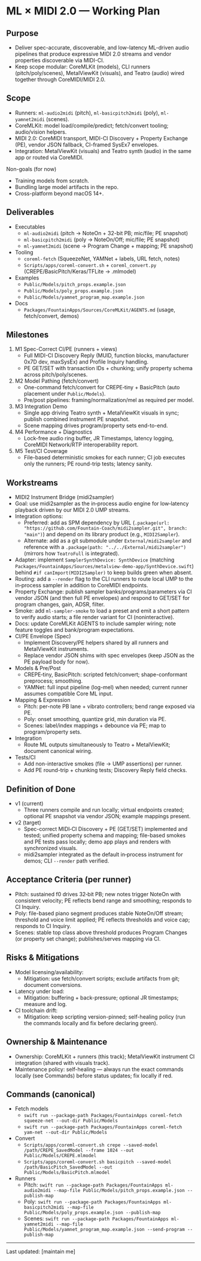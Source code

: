 # ML × MIDI 2.0 — Working Plan

## Purpose
- Deliver spec-accurate, discoverable, and low-latency ML-driven audio pipelines that produce expressive MIDI 2.0 streams and vendor properties discoverable via MIDI-CI.
- Keep scope modular: CoreMLKit (models), CLI runners (pitch/poly/scenes), MetalViewKit (visuals), and Teatro (audio) wired together through CoreMIDI/MIDI 2.0.

## Scope
- Runners: `ml-audio2midi` (pitch), `ml-basicpitch2midi` (poly), `ml-yamnet2midi` (scenes).
- CoreMLKit: model load/compile/predict; fetch/convert tooling; audio/vision helpers.
- MIDI 2.0: CoreMIDI transport, MIDI-CI Discovery + Property Exchange (PE), vendor JSON fallback, CI-framed SysEx7 envelopes.
- Integration: MetalViewKit (visuals) and Teatro synth (audio) in the same app or routed via CoreMIDI.

Non-goals (for now)
- Training models from scratch.
- Bundling large model artifacts in the repo.
- Cross-platform beyond macOS 14+.

## Deliverables
- Executables
  - `ml-audio2midi` (pitch → NoteOn + 32-bit PB; mic/file; PE snapshot)
  - `ml-basicpitch2midi` (poly → NoteOn/Off; mic/file; PE snapshot)
  - `ml-yamnet2midi` (scene → Program Change + mapping; PE snapshot)
- Tooling
  - `coreml-fetch` (SqueezeNet, YAMNet + labels, URL fetch, notes)
  - `Scripts/apps/coreml-convert.sh` + `coreml_convert.py` (CREPE/BasicPitch/Keras/TFLite → .mlmodel)
- Examples
  - `Public/Models/pitch_props.example.json`
  - `Public/Models/poly_props.example.json`
  - `Public/Models/yamnet_program_map.example.json`
- Docs
  - `Packages/FountainApps/Sources/CoreMLKit/AGENTS.md` (usage, fetch/convert, demos)

## Milestones
1) M1 Spec-Correct CI/PE (runners + views)
   - Full MIDI-CI Discovery Reply (MUID, function blocks, manufacturer 0x7D dev, maxSysEx) and Profile Inquiry handling.
   - PE GET/SET with transaction IDs + chunking; unify property schema across pitch/poly/scenes.
2) M2 Model Pathing (fetch/convert)
   - One-command fetch/convert for CREPE‑tiny + BasicPitch (auto placement under `Public/Models`).
   - Pre/post pipelines: framing/normalization/mel as required per model.
3) M3 Integration Demo
   - Single app driving Teatro synth + MetalViewKit visuals in sync; publish combined instrument PE snapshot.
   - Scene mapping drives program/property sets end-to-end.
4) M4 Performance + Diagnostics
   - Lock-free audio ring buffer, JR Timestamps, latency logging, CoreMIDI Network/RTP interoperability report.
5) M5 Test/CI Coverage
   - File-based deterministic smokes for each runner; CI job executes only the runners; PE round-trip tests; latency sanity.

## Workstreams
 - MIDI2 Instrument Bridge (midi2sampler)
  - Goal: use midi2sampler as the in‑process audio engine for low‑latency playback driven by our MIDI 2.0 UMP streams.
  - Integration options:
    - Preferred: add as SPM dependency by URL (`.package(url: "https://github.com/Fountain-Coach/midi2sampler.git", branch: "main")`) and depend on its library product (e.g., `MIDI2Sampler`).
    - Alternate: add as a git submodule under `External/midi2sampler` and reference with a `.package(path: "../../External/midi2sampler")` (mirrors how `TeatroFull` is integrated).
  - Adapter: implement `SamplerSynthDevice: SynthDevice` (matching `Packages/FountainApps/Sources/metalview-demo-app/SynthDevice.swift`) behind `#if canImport(MIDI2Sampler)` to keep builds green when absent.
  - Routing: add a `--render` flag to the CLI runners to route local UMP to the in‑process sampler in addition to CoreMIDI endpoints.
  - Property Exchange: publish sampler banks/programs/parameters via CI vendor JSON (and then full PE envelopes) and respond to GET/SET for program changes, gain, ADSR, filter.
  - Smoke: add `ml-sampler-smoke` to load a preset and emit a short pattern to verify audio starts; a file render variant for CI (noninteractive).
  - Docs: update CoreMLKit AGENTS to include sampler wiring; note feature toggles and bank/program expectations.
- CI/PE Envelope (Spec)
  - Implement Discovery/PE helpers shared by all runners and MetalViewKit instruments.
  - Replace vendor JSON shims with spec envelopes (keep JSON as the PE payload body for now).
- Models & Pre/Post
  - CREPE‑tiny, BasicPitch: scripted fetch/convert; shape-conformant preprocess; smoothing.
  - YAMNet: full input pipeline (log-mel) when needed; current runner assumes compatible Core ML input.
- Mapping & Expression
  - Pitch: per-note PB lane + vibrato controllers; bend range exposed via PE.
  - Poly: onset smoothing, quantize grid, min duration via PE.
  - Scenes: label/index mappings + debounce via PE; map to program/property sets.
- Integration
  - Route ML outputs simultaneously to Teatro + MetalViewKit; document canonical wiring.
- Tests/CI
  - Add non-interactive smokes (file → UMP assertions) per runner.
  - Add PE round-trip + chunking tests; Discovery Reply field checks.

## Definition of Done
- v1 (current)
  - Three runners compile and run locally; virtual endpoints created; optional PE snapshot via vendor JSON; example mappings present.
- v2 (target)
  - Spec-correct MIDI‑CI Discovery + PE (GET/SET) implemented and tested; unified property schema and mapping; file-based smokes and PE tests pass locally; demo app plays and renders with synchronized visuals.
  - midi2sampler integrated as the default in‑process instrument for demos; CLI `--render` path verified.

## Acceptance Criteria (per runner)
- Pitch: sustained f0 drives 32‑bit PB; new notes trigger NoteOn with consistent velocity; PE reflects bend range and smoothing; responds to CI Inquiry.
- Poly: file-based piano segment produces stable NoteOn/Off stream; threshold and voice limit applied; PE reflects thresholds and voice cap; responds to CI Inquiry.
- Scenes: stable top class above threshold produces Program Changes (or property set change); publishes/serves mapping via CI.

## Risks & Mitigations
- Model licensing/availability:
  - Mitigation: use fetch/convert scripts; exclude artifacts from git; document conversions.
- Latency under load:
  - Mitigation: buffering + back-pressure; optional JR timestamps; measure and log.
- CI toolchain drift:
  - Mitigation: keep scripting version-pinned; self-healing policy (run the commands locally and fix before declaring green).

## Ownership & Maintenance
- Ownership: CoreMLKit + runners (this track); MetalViewKit instrument CI integration (shared with visuals track).
- Maintenance policy: self-healing — always run the exact commands locally (see Commands) before status updates; fix locally if red.

## Commands (canonical)
- Fetch models
  - `swift run --package-path Packages/FountainApps coreml-fetch squeeze-net --out-dir Public/Models`
  - `swift run --package-path Packages/FountainApps coreml-fetch yam-net --out-dir Public/Models`
- Convert
  - `Scripts/apps/coreml-convert.sh crepe --saved-model /path/CREPE_SavedModel --frame 1024 --out Public/Models/CREPE.mlmodel`
  - `Scripts/apps/coreml-convert.sh basicpitch --saved-model /path/BasicPitch_SavedModel --out Public/Models/BasicPitch.mlmodel`
- Runners
  - Pitch: `swift run --package-path Packages/FountainApps ml-audio2midi --map-file Public/Models/pitch_props.example.json --publish-map`
  - Poly: `swift run --package-path Packages/FountainApps ml-basicpitch2midi --map-file Public/Models/poly_props.example.json --publish-map`
  - Scenes: `swift run --package-path Packages/FountainApps ml-yamnet2midi --map-file Public/Models/yamnet_program_map.example.json --send-program --publish-map`

---

Last updated: [maintain me]
